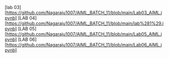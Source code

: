 
[lab 03][https://github.com/Nagaraju1007/AIML_BATCH_11/blob/main/Lab03_AIML.ipynb]
[LAB 04][https://github.com/Nagaraju1007/AIML_BATCH_11/blob/main/lab%281%29.ipynb]
[LAB 05][https://github.com/Nagaraju1007/AIML_BATCH_11/blob/main/Lab05_AIML.ipynb]
[LAB 06][https://github.com/Nagaraju1007/AIML_BATCH_11/blob/main/Lab06_AIML.ipynb]
